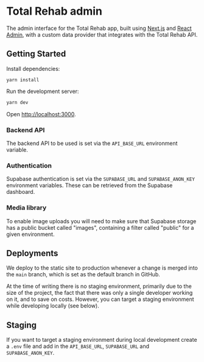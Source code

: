 # Total Rehab admin

The admin interface for the Total Rehab app, built using
[Next.js](https://nextjs.org/docs) and [React Admin](https://marmelab.com/react-admin/),
with a custom data provider that integrates with the Total Rehab API.

## Getting Started

Install dependencies:

```text
yarn install
```

Run the development server:

```bash
yarn dev
```

Open [http://localhost:3000](http://localhost:3000).

### Backend API

The backend API to be used is set via the `API_BASE_URL` environment variable.

### Authentication

Supabase authentication is set via the `SUPABASE_URL` and `SUPABASE_ANON_KEY`
environment variables. These can be retrieved from the Supabase dashboard.

### Media library

To enable image uploads you will need to make sure that Supabase storage has
a public bucket called "images", containing a filter called "public" for a given
environment.

## Deployments

We deploy to the static site to production whenever a change is merged into the
`main` branch, which is set as the default branch in GitHub.

At the time of writing there is no staging environment, primarily due to the
size of the project, the fact that there was only a single developer working
on it, and to save on costs. However, you can target a staging environment while
developing locally (see below).

## Staging

If you want to target a staging environment during local development create a
`.env` file and add in the `API_BASE_URL`, `SUPABASE_URL` and `SUPABASE_ANON_KEY`.
